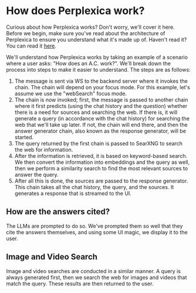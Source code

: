 # How does Perplexica work?

Curious about how Perplexica works? Don't worry, we'll cover it here. Before we begin, make sure you've read about the architecture of Perplexica to ensure you understand what it's made up of. Haven't read it? You can read it [here](https://github.com/ItzCrazyKns/Perplexica/tree/master/docs/architecture/README.md).

We'll understand how Perplexica works by taking an example of a scenario where a user asks: "How does an A.C. work?". We'll break down the process into steps to make it easier to understand. The steps are as follows:

1. The message is sent via WS to the backend server where it invokes the chain. The chain will depend on your focus mode. For this example, let's assume we use the "webSearch" focus mode.
2. The chain is now invoked; first, the message is passed to another chain where it first predicts (using the chat history and the question) whether there is a need for sources and searching the web. If there is, it will generate a query (in accordance with the chat history) for searching the web that we'll take up later. If not, the chain will end there, and then the answer generator chain, also known as the response generator, will be started.
3. The query returned by the first chain is passed to SearXNG to search the web for information.
4. After the information is retrieved, it is based on keyword-based search. We then convert the information into embeddings and the query as well, then we perform a similarity search to find the most relevant sources to answer the query.
5. After all this is done, the sources are passed to the response generator. This chain takes all the chat history, the query, and the sources. It generates a response that is streamed to the UI.

## How are the answers cited?

The LLMs are prompted to do so. We've prompted them so well that they cite the answers themselves, and using some UI magic, we display it to the user.

## Image and Video Search

Image and video searches are conducted in a similar manner. A query is always generated first, then we search the web for images and videos that match the query. These results are then returned to the user.

